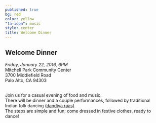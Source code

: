 ```yaml
---
published: true
bg: red
color: yellow
"fa-icon": music
style: center
title: Welcome Dinner
---
```





## Welcome Dinner

_Friday, January 22, 2016, 6PM_<br>
Mitchell Park Community Center<br>
3700 Middlefield Road<br>
Palo Alto, CA 94303<br><br>

Join us for a casual evening of food and music.  <br>There will be dinner and a couple performances, followed by traditional Indian folk dancing ([dandiya raas](https://en.wikipedia.org/wiki/Dandiya_Raas)).  <br>The steps are simple and fun; come dressed in festive clothes, ready to dance!

